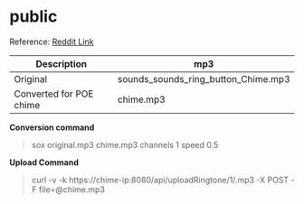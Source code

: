 # public

Reference: [Reddit Link](https://www.reddit.com/r/Ubiquiti/comments/1922vvz/change_chime_sound_on_poe_chime/)


| Description  | mp3                                | 
|-------------------|--------------------------------------------|
| Original          | sounds_sounds_ring_button_Chime.mp3                         | 
| Converted for POE chime          | chime.mp3                       | 

**Conversion command**

> sox original.mp3 chime.mp3 channels 1 speed 0.5

**Upload Command**

> curl -v -k https://chime-ip:8080/api/uploadRingtone/1/.mp3 -X POST -F file=@chime.mp3

